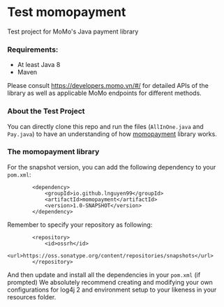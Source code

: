 # Test momopayment
Test project for MoMo's Java payment library

### Requirements:
- At least Java 8
- Maven 

Please consult https://developers.momo.vn/#/ for detailed APIs of the library as well as applicable MoMo endpoints for different methods.<br/> 

### About the Test Project 
You can directly clone this repo and run the files (`AllInOne.java` and `Pay.java`) to have an understanding of how [momopayment](https://github.com/lnguyen99/momopayment) library works. 

### The momopayment library
For the snapshot version, you can add the following dependency to your `pom.xml`:
```     
        <dependency>
            <groupId>io.github.lnguyen99</groupId>
            <artifactId>momopayment</artifactId>
            <version>1.0-SNAPSHOT</version>
        </dependency>
```
Remember to specify your repository as following:
```
        <repository>
            <id>ossrh</id>
            <url>https://oss.sonatype.org/content/repositories/snapshots</url>
        </repository>
```

And then update and install all the dependencies  in your `pom.xml` (if prompted)
We absolutely recommend creating and modifying your own configurations for log4j 2 and environment setup to your likeness in your resources folder.
 
